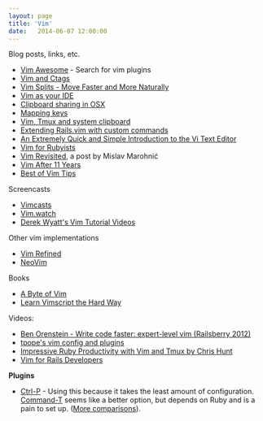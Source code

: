 ```yaml
---
layout: page
title: 'Vim'
date:   2014-06-07 12:00:00
---
```


Blog posts, links, etc.

* [Vim Awesome](http://vimawesome.com/) - Search for vim plugins
* [Vim and Ctags](http://andrew.stwrt.ca/posts/vim-ctags)
* [Vim Splits - Move Faster and More Naturally](http://robots.thoughtbot.com/vim-splits-move-faster-and-more-naturally)
* [Vim as your IDE](http://haridas.in/vim-as-your-ide.html)
* [Clipboard sharing in OSX](http://vim.wikia.com/wiki/Mac_OS_X_clipboard_sharing)
* [Mapping keys](http://vim.wikia.com/wiki/Mapping_keys_in_Vim_-_Tutorial_%28Part_1%29)
* [Vim, Tmux and system clipboard](https://coderwall.com/p/j9wnfw)
* [Extending Rails.vim with custom commands](http://robots.thoughtbot.com/extending-rails-vim-with-custom-commands)
* [An Extremely Quick and Simple Introduction to the Vi Text Editor](http://heather.cs.ucdavis.edu/~matloff/UnixAndC/Editors/ViIntro.html)
* [Vim for Rubyists](http://www.vimninjas.com/2012/08/28/vim-for-rubyists-part-1/)
* [Vim Revisited](http://mislav.uniqpath.com/2011/12/vim-revisited/), a post by Mislav Marohnić
* [Vim After 11 Years](http://statico.github.io/vim.html)
* [Best of Vim Tips](http://zzapper.co.uk/vimtips.html)

Screencasts

* [Vimcasts](http://vimcasts.org/)
* [Vim.watch](http://vim.watch/)
* [Derek Wyatt's Vim Tutorial Videos](http://derekwyatt.org/vim/tutorials/)

Other vim implementations

* [Vim Refined](http://vimr.org/)
* [NeoVim](http://neovim.org/)

Books

* [A Byte of Vim](http://files.swaroopch.com/vim/byte_of_vim_v051.pdf)
* [Learn Vimscript the Hard Way](http://learnvimscriptthehardway.stevelosh.com/)

Videos:

* [Ben Orenstein - Write code faster: expert-level vim (Railsberry 2012)](https://www.youtube.com/watch?v=SkdrYWhh-8s)
* [tpope's vim config and plugins](https://www.youtube.com/watch?v=MGmIJyTf8pg)
* [Impressive Ruby Productivity with Vim and Tmux by Chris Hunt](https://www.youtube.com/watch?v=gB-JSh1EVME)
* [Vim for Rails Developers](https://www.youtube.com/watch?v=9J2OjH8Ao_A)

**Plugins**

* [Ctrl-P](http://github.com/kien/ctrlp.vim) - Using this because it takes the least amount of configuration. [Command-T](https://github.com/wincent/Command-T) seems like a better option, but depends on Ruby and is a pain to set up. ([More comparisons](http://www.reddit.com/r/vim/comments/wb0t5/commandt_vs_ctrlpvim_vs_fuzzyfinder_go/)).
